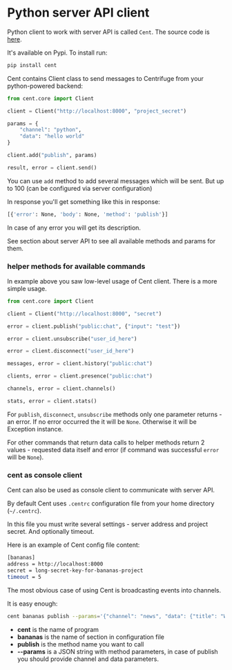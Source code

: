 # Python server API client

Python client to work with server API is called `Cent`. The source code is [here](https://github.com/centrifugal/cent).

It's available on Pypi. To install run:

```bash
pip install cent
```

Cent contains Client class to send messages to Centrifuge from your python-powered backend:

```python
from cent.core import Client

client = Client("http://localhost:8000", "project_secret")

params = {
    "channel": "python",
    "data": "hello world"
}

client.add("publish", params)

result, error = client.send()
```

You can use `add` method to add several messages which will be sent. But up to 100 (can be configured via server
configuration)

In response you'll get something like this in response:

```bash
[{'error': None, 'body': None, 'method': 'publish'}]
```

In case of any error you will get its description.

See section about server API to see all available methods and params for them.

### helper methods for available commands

In example above you saw low-level usage of Cent client. There is a more simple usage.

```python
from cent.core import Client

client = Client("http://localhost:8000", "secret")

error = client.publish("public:chat", {"input": "test"})

error = client.unsubscribe("user_id_here")

error = client.disconnect("user_id_here")

messages, error = client.history("public:chat")

clients, error = client.presence("public:chat")

channels, error = client.channels()

stats, error = client.stats()
```

For `publish`, `disconnect`, `unsubscribe` methods only one parameter returns - an error. If no
error occurred the it will be `None`. Otherwise it will be Exception instance.

For other commands that return data calls to helper methods return 2 values - requested data itself
and error (if command was successful `error` will be `None`).

### cent as console client

Cent can also be used as console client to communicate with server API.

By default Cent uses `.centrc` configuration file from your home directory (``~/.centrc``).

In this file you must write several settings - server address and project secret. And optionally timeout.

Here is an example of Cent config file content:

```bash
[bananas]
address = http://localhost:8000
secret = long-secret-key-for-bananas-project
timeout = 5
```

The most obvious case of using Cent is broadcasting events into channels.

It is easy enough:

```bash
cent bananas publish --params='{"channel": "news", "data": {"title": "World Cup 2018", "text": "some text..."}}'
```

- **cent** is the name of program
- **bananas** is the name of section in configuration file
- **publish** is the method name you want to call
- **--params** is a JSON string with method parameters, in case of publish you should provide channel and data parameters.




